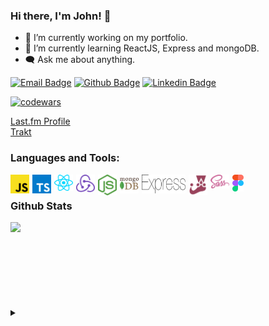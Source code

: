 ### Hi there, I'm John! 👋

- 🔭 I’m currently working on my portfolio.
- 🌱 I’m currently learning ReactJS, Express and mongoDB.
- 🗨️ Ask me about anything.

[![Email Badge](https://img.shields.io/badge/Microsoft_Outlook-0078D4?style=for-the-badge&logo=microsoft-outlook&logoColor=white)](mailto:thecodingjohn@outlook.com)
[![Github Badge](https://img.shields.io/badge/GitHub-100000?style=for-the-badge&logo=github&logoColor=white)](https://github.com/theCodingJohn?tab=repositories)
[![Linkedin Badge](https://img.shields.io/badge/LinkedIn-0077B5?style=for-the-badge&logo=linkedin&logoColor=white)](https://www.linkedin.com/in/john-carlo-cunanan-11847a17a)            

<a href="https://www.codewars.com/users/jccnnn">![codewars](https://www.codewars.com/users/jccnnn/badges/micro)</a>

<a href="https://www.last.fm/user/Pectoralz">Last.fm Profile</a>    
<a href="https://trakt.tv/users/whiteravenn">Trakt</a>


### Languages and Tools:


<img align="left"  width="30px" alt="javascript" style="margin-right: 5px" src="./logos/javascript.svg"/>           
<img align="left" width="30px" alt="typescript" style="margin-right: 5px" src="./logos/typescript-icon.svg"/>
<img align="left" width="30px" alt="react" style="margin-right: 5px" src="./logos/react.svg"/>       
<img align="left" width="30px" alt="redux" style="margin-right: 5px" src="./logos/redux.svg"/>       
<img align="left" width="30px" alt="nodejs" style="margin-right: 5px" src="./logos/nodejs-icon.svg"/>       
<img align="left" width="30px" alt="mongodb" style="margin-right: 5px" src="./logos/mongodb-icon.svg"/>    
<img align="left" width="70px" height="30px" alt="express" style="margin-right: 5px" src="./logos/express.svg"/>  
<img align="left" width="30px" alt="jest" style="margin-right: 5px" src="./logos/jest.svg"/>   
<img align="left" width="30px" alt="sass" style="margin-right: 5px" src="./logos/sass.svg"/>           
<img align="left" width="18px" alt="figma" style="margin-right: 5px" src="./logos/figma.svg"/> 
<br>
                                                                                                        
### Github Stats
<img style="display: block" align="left" src="https://github-readme-stats.vercel.app/api/top-langs/?username=theCodingJohn&layout=compact&theme=dark">     
<br>
<br>    
<br>
<br>    
<br>
<br>    
<br>
<br>    
<details>
  <summary></summary>
<img style="margin-top: 30px; display: block;" width="100%" src="https://i.imgflip.com/49tkmq.jpg" />
</details>
